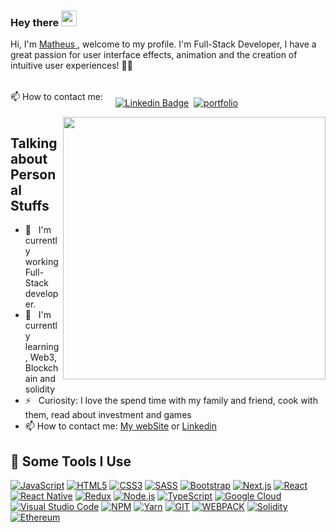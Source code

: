 ### Hey there  <img src="https://media.giphy.com/media/hvRJCLFzcasrR4ia7z/giphy.gif" width="25px">



Hi, I'm [Matheus ](https://www.instagram.com/matheus__silva98/), welcome to my profile. I'm Full-Stack Developer, I have a great passion for user interface effects, animation and the creation of intuitive user experiences! 🚀🚀

<div style="display:flex; align-items:center;"> 
📫  How to contact me:&nbsp; &nbsp;  &nbsp;  

<div style="margin-top:15px">

[![Linkedin Badge](https://img.shields.io/badge/LinkedIn-0077B5?style=for-the-badge&logo=linkedin&logoColor=white&link=https://www.linkedin.com/in/leonardo-thomaz/)](https://www.linkedin.com/in/matheus-silva-064472157/)
</div>
<div style="margin-top:15px">

 &nbsp;   [![portfolio](https://img.shields.io/badge/portfolio-323330?style=for-the-badge&logo=internet&logoColor=white&link=https://www.linkedin.com/in/leonardo-thomaz/)](https://matheusdeveloper.com/)

 </div>
</div>


<img align="right" src="https://64.media.tumblr.com/c5d68e3f92b74f875e9eaa71e7afaf72/tumblr_pk86uikJgM1rhk4rn_400.gifv" width="420"/>

##  Talking about Personal Stuffs

- 🔭   &nbsp; I'm currently working Full-Stack developer. 
- 🌱   &nbsp; I'm currently learning, Web3, Blockchain and solidity
- ⚡  &nbsp; Curiosity: I love the spend time with my family and friend, cook with them, read about investment and games
- 📫  How to contact me:  [My webSite]() or [Linkedin](https://www.linkedin.com/in/matheus-silva-064472157/)




<h2> 🚀 Some Tools I Use</h2>

[![JavaScript](https://img.shields.io/badge/JavaScript-323330?style=for-the-badge&logo=javascript&logoColor=F7DF1E)](https://www.javascript.com/)
[![HTML5](https://img.shields.io/badge/HTML5-E34F26?style=for-the-badge&logo=html5&logoColor=white)](https://developer.mozilla.org/pt-BR/docs/Web/Guide/HTML/HTML5)
[![CSS3](https://img.shields.io/badge/CSS3-1572B6?style=for-the-badge&logo=css3&logoColor=white)](https://developer.mozilla.org/pt-BR/docs/Web/CSS)
[![SASS](https://img.shields.io/badge/SASS-BF4080?style=for-the-badge&logo=sass&logoColor=white)](https://sass-lang.com/)
[![Bootstrap](https://img.shields.io/badge/Bootstrap-563D7C?style=for-the-badge&logo=bootstrap&logoColor=white)](https://getbootstrap.com/)
[![Next.js](https://img.shields.io/badge/next.js-000000?style=for-the-badge&logo=next.js&logoColor=white)](https://nextjs.org/)
[![React](https://img.shields.io/badge/React-20232A?style=for-the-badge&logo=react&logoColor=61DAFB)](https://pt-br.reactjs.org/)
[![React Native](https://img.shields.io/badge/React_Native-20232A?style=for-the-badge&logo=react&logoColor=61DAFB)](https://reactnative.dev/)
[![Redux](https://img.shields.io/badge/Redux-593D88?style=for-the-badge&logo=redux&logoColor=white)](https://redux.js.org/)
[![Node.js](https://img.shields.io/badge/Node.js-43853D?style=for-the-badge&logo=node.js&logoColor=white)](https://nodejs.org/en/)
[![TypeScript](https://img.shields.io/badge/TypeScript-007ACC?style=for-the-badge&logo=typescript&logoColor=white)](https://www.typescriptlang.org/)
[![Google Cloud](https://img.shields.io/badge/Google_Cloud-4285F4?style=for-the-badge&logo=google-cloud&logoColor=white)](https://cloud.google.com/)
[![Visual Studio Code](https://img.shields.io/badge/Visual_Studio_Code-0078D4?style=for-the-badge&logo=visual%20studio%20code&logoColor=white)](https://code.visualstudio.com/)
[![NPM](https://img.shields.io/badge/npm-CB3837?style=for-the-badge&logo=npm&logoColor=white)](https://www.npmjs.com/)
[![Yarn](https://img.shields.io/badge/Yarn-2C8EBB?style=for-the-badge&logo=yarn&logoColor=white)](https://yarnpkg.com/)
[![GIT](https://img.shields.io/badge/Git-F05032?style=for-the-badge&logo=git&logoColor=white)](https://git-scm.com/)
[![WEBPACK](https://img.shields.io/badge/webpack-69a8ee?style=for-the-badge&logo=webpack&logoColor=white)](https://git-scm.com/)
[![Solidity](https://img.shields.io/badge/-Solidity-BAC9F9?style=for-the-badge&logo=Solidity&logoColor=363636)](https://pt-br.reactjs.org/)
[![Ethereum](https://img.shields.io/badge/Ethereum-lightgrey?style=for-the-badge&logo=ethereum&logoColor=black)](https://pt-br.reactjs.org/)

</p>

